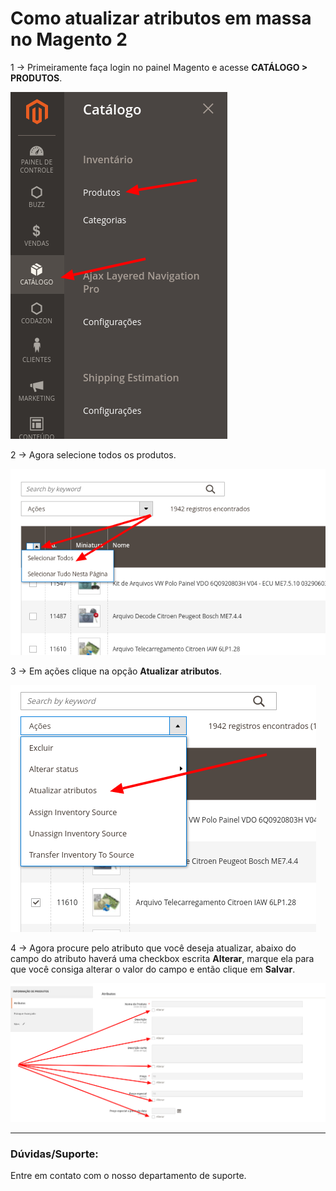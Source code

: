 # Como atualizar atributos em massa no Magento 2

1 -> Primeiramente faça login no painel Magento e acesse **CATÁLOGO > PRODUTOS**.

![atualizando atributos](https://github.com/Oficina-do-Dev/Tutoriais/blob/main/Magento_2/070%20-%20Como%20atualizar%20atributos%20em%20massa/images/images1.png)

2 -> Agora selecione todos os produtos.

![atualizando atributos](https://github.com/Oficina-do-Dev/Tutoriais/blob/main/Magento_2/070%20-%20Como%20atualizar%20atributos%20em%20massa/images/images2.png)

3 -> Em ações clique na opção **Atualizar atributos**.

![atualizando atributos](https://github.com/Oficina-do-Dev/Tutoriais/blob/main/Magento_2/070%20-%20Como%20atualizar%20atributos%20em%20massa/images/images3.png)

4 -> Agora procure pelo atributo que você deseja atualizar, abaixo do campo do atributo haverá uma checkbox escrita **Alterar**, marque ela para que você consiga alterar o valor do campo e então clique em **Salvar**.

![atualizando atributos](https://github.com/Oficina-do-Dev/Tutoriais/blob/main/Magento_2/070%20-%20Como%20atualizar%20atributos%20em%20massa/images/images4.png)

<hr>

### Dúvidas/Suporte:
Entre em contato com o nosso departamento de suporte.